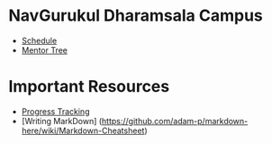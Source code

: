 # NavGurukul Dharamsala Campus

- [Schedule](schedule.md)
- [Mentor Tree](mentor-tree.md)

# Important Resources
- [Progress Tracking](https://docs.google.com/spreadsheets/d/1-EFNL1YVIk-s_Miyw3CgPvnecOMd9muuo-2voocqeYs/edit#gid=0)
- [Writing MarkDown] (https://github.com/adam-p/markdown-here/wiki/Markdown-Cheatsheet)
